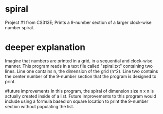 # spiral
Project #1 from CS313E; Prints a 9-number section of a larger clock-wise number spiral.

# deeper explanation
Imagine that numbers are printed in a grid, in a sequential and clock-wise manner. This program reads in a text file called "spiral.txt" containing two lines. Line one contains n, the dimension of the grid (n^2). Line two contains the center number of the 9-number section that the program is designed to print.

#future improvements
In this program, the spiral of dimension size n x n is actually created inside of a list. Future improvements to this program would include using a formula based on square location to print the 9-number section without populating the list.
